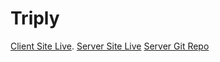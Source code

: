 # Triply

[Client Site Live](https://github.com/facebook/create-react-app).
[Server Site Live](https://afternoon-sea-48900.herokuapp.com/)
[Server Git Repo](https://github.com/programming-hero-web-course1/tourism-or-delivery-website-server-side-TasnimulHasan007)

